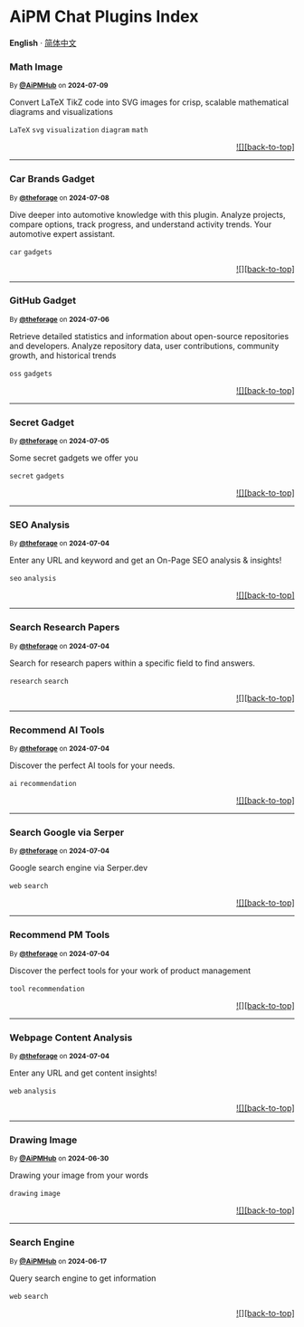 <h1>AiPM Chat Plugins Index</h1>

**English** · [简体中文](./README.zh-CN.md)<!-- AWESOME PLUGINS -->

### Math Image

<sup>By **[@AiPMHub](https://github.com/aithoughts/chat-plugin-image-gadgets)** on **2024-07-09**</sup>

Convert LaTeX TikZ code into SVG images for crisp, scalable mathematical diagrams and visualizations

`LaTeX` `svg` `visualization` `diagram` `math`

<div align="right">

[![][back-to-top]](#readme-top)

</div>

---

### Car Brands Gadget

<sup>By **[@theforage](https://www.theforage.cn)** on **2024-07-08**</sup>

Dive deeper into automotive knowledge with this plugin. Analyze projects, compare options, track progress, and understand activity trends. Your automotive expert assistant.

`car` `gadgets`

<div align="right">

[![][back-to-top]](#readme-top)

</div>

---

### GitHub Gadget

<sup>By **[@theforage](https://www.theforage.cn)** on **2024-07-06**</sup>

Retrieve detailed statistics and information about open-source repositories and developers. Analyze repository data, user contributions, community growth, and historical trends

`oss` `gadgets`

<div align="right">

[![][back-to-top]](#readme-top)

</div>

---

### Secret Gadget

<sup>By **[@theforage](https://www.theforage.cn)** on **2024-07-05**</sup>

Some secret gadgets we offer you

`secret` `gadgets`

<div align="right">

[![][back-to-top]](#readme-top)

</div>

---

### SEO Analysis

<sup>By **[@theforage](https://www.theforage.cn)** on **2024-07-04**</sup>

Enter any URL and keyword and get an On-Page SEO analysis & insights!

`seo` `analysis`

<div align="right">

[![][back-to-top]](#readme-top)

</div>

---

### Search Research Papers

<sup>By **[@theforage](https://www.theforage.cn)** on **2024-07-04**</sup>

Search for research papers within a specific field to find answers.

`research` `search`

<div align="right">

[![][back-to-top]](#readme-top)

</div>

---

### Recommend AI Tools

<sup>By **[@theforage](https://www.theforage.cn)** on **2024-07-04**</sup>

Discover the perfect AI tools for your needs.

`ai` `recommendation`

<div align="right">

[![][back-to-top]](#readme-top)

</div>

---

### Search Google via Serper

<sup>By **[@theforage](https://www.theforage.cn)** on **2024-07-04**</sup>

Google search engine via Serper.dev

`web` `search`

<div align="right">

[![][back-to-top]](#readme-top)

</div>

---

### Recommend PM Tools

<sup>By **[@theforage](https://www.theforage.cn)** on **2024-07-04**</sup>

Discover the perfect tools for your work of product management

`tool` `recommendation`

<div align="right">

[![][back-to-top]](#readme-top)

</div>

---

### Webpage Content Analysis

<sup>By **[@theforage](https://www.theforage.cn)** on **2024-07-04**</sup>

Enter any URL and get content insights!

`web` `analysis`

<div align="right">

[![][back-to-top]](#readme-top)

</div>

---

### Drawing Image

<sup>By **[@AiPMHub](https://github.com/aipmhub/chat-plugin-drawing)** on **2024-06-30**</sup>

Drawing your image from your words

`drawing` `image`

<div align="right">

[![][back-to-top]](#readme-top)

</div>

---

### Search Engine

<sup>By **[@AiPMHub](https://github.com/aipmhub/chat-plugin-search-engine)** on **2024-06-17**</sup>

Query search engine to get information

`web` `search`

<div align="right">

[![][back-to-top]](#readme-top)

</div>
